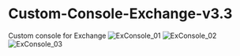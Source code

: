 # Custom-Console-Exchange-v3.3
Custom console for Exchange
![ExConsole_01](https://user-images.githubusercontent.com/30699602/105745984-7394b200-5f71-11eb-836d-297675a3193f.jpg)
![ExConsole_02](https://user-images.githubusercontent.com/30699602/105744196-5a8b0180-5f6f-11eb-9bde-75d77677d893.jpg)
![ExConsole_03](https://user-images.githubusercontent.com/30699602/105746028-8313fb00-5f71-11eb-8eda-9b47301e936a.jpg)
